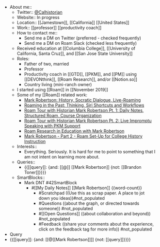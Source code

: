 - About me:: 
    - Twitter:: [@Calhistorian](https://www.twitter.com/calhistorian) 
    - Website:: In progress
    - Location:: [[Jamestown]], [[California]] [[United States]]
    - Work:: [[professor]] [[productivity coach]] 
    - How to contact me::
        - Send me a DM on Twitter (preferred - checked frequently)
        - Send me a DM on Roam Slack (checked less frequently)
    - Received education at [[Columbia College]], [[University of California, Santa Cruz]], and [[San Jose State University]]
    - Roles:
        - Father of two, married
        - Professor
        - Productivity coach in [[GTD]], [[PKM]], and [[PM]] using [[DEVONthink]], [[Roam Research]], and/or [[Notion.so]]
        - Country living (mini-ranch owner)
    - I started using [[Roam]] in [[November 2019]]
    - Some of my [[Roam]] related work:
        - [Mark Robertson: History, Socratic Dialogue, Live-Roaming](https://www.buzzsprout.com/1194506/4875515)
        - [Roaming in the Past: Thinking, Siri Shortcuts and Workflows](https://www.roambrain.com/roaming-in-the-past/)
        - [Roam Tour with Historian Mark Robertson Pt. 1: Daily Notes, Structured Roam, Course Organization](https://youtu.be/O3Chd8ECy2A)
        - [Roam Tour with Historian Mark Robertson Pt. 2: Live Impromptu Speaking with PKM Support](https://youtu.be/cO_z04mfG90)
        - [Roam Research in Education with Mark Robertson](https://youtu.be/bSbuOPgHL3E)
        - [Mark Robertson - Part 2 - Roam Set-Up for College History Instruction](https://youtu.be/_QJ6Nt2r_xg)
    - Interests::
        - Everything. Seriously. It is hard for me to point to something that I am not intent on learning more about. 
    - Queries::
        - {{[[query]]: {and: [[@]] [[Mark Robertson]] {not: [[Brandon Toner]]}}}}
    - SmartBlocks::
        - Mark DNT #42SmartBlock
            - #[[My Daily Notes]] [[Mark Robertson]] {{word-count}}
                - #Scratchpad ((Use this as scrap paper. A place to jot down you ideas))#not_populated
                - #Questions ((about the graph, or directed towards someone)) #not_populated
                - #[[Open Questions]] ((about collaboration and beyond)) #not_populated
                - #Feedback ((share your comments about the experience, click on the feedback tag for more info)) #not_populated
- Query
- {{[[query]]: {and: [[@[[Mark Robertson]]]] {not: [[query]]}}}}
